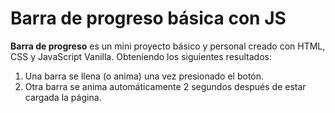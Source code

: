 # Barra de progreso básica con JS    
    
**Barra de progreso** es un mini proyecto básico y personal creado con HTML, CSS y JavaScript Vanilla. Obteniendo los siguientes resultados:  
  
1. Una barra se llena (o anima) una vez presionado el botón.    
2. Otra barra se anima automáticamente 2 segundos después de estar cargada la página.
